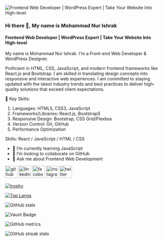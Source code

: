 ![Frontend Web Developer | WordPress Expert | Take Your Website Into High-level](https://pbs.twimg.com/profile_banners/1793702023235588097/1717507101/1080x360)
### Hi there 👋, My name is Mohammad Nur Ishrak
#### Frontend Web Developer | WordPress Expert | Take Your Website Into High-level


My name is Mohammad Nur Ishrak. I'm a Front-end Web Developer & WordPress Designer.

Proficient in HTML, CSS, JavaScript, and modern frontend frameworks like React.js and Bootstrap. I am skilled in translating design concepts into responsive and interactive web experiences. I am committed to staying updated with the latest industry trends and best practices to deliver high-quality solutions that exceed client expectations.

🔧 Key Skills:

1. Languages: HTML5, CSS3, JavaScript 
2. Frameworks/Libraries: React.js, Bootstrap5
3. Responsive Design: Bootstrap, CSS Grid/Flexbox
4. Version Control: Git, GitHub
5. Performance Optimization

Skills: React / JavaScript / HTML / CSS

- 🌱 I’m currently learning JavaScript 
- 👯 I’m looking to collaborate on GitHub 
- 💬 Ask me about Frontend Web Development 


[<img src='https://cdn.jsdelivr.net/npm/simple-icons@3.0.1/icons/github.svg' alt='github' height='40'>](https://github.com/mohammadnurishrak)  [<img src='https://cdn.jsdelivr.net/npm/simple-icons@3.0.1/icons/linkedin.svg' alt='linkedin' height='40'>](https://www.linkedin.com/in/mohammad-nur-ishrak/)  [<img src='https://cdn.jsdelivr.net/npm/simple-icons@3.0.1/icons/facebook.svg' alt='facebook' height='40'>](https://www.facebook.com/nur.mostafa.3781)  [<img src='https://cdn.jsdelivr.net/npm/simple-icons@3.0.1/icons/instagram.svg' alt='instagram' height='40'>](https://www.instagram.com/mohammadnurishrak/)  [<img src='https://cdn.jsdelivr.net/npm/simple-icons@3.0.1/icons/twitter.svg' alt='twitter' height='40'>](https://x.com/nurishrak)  

[![trophy](https://github-profile-trophy.vercel.app/?username=https://github.com/mohammadnurishrak)](https://github.com/ryo-ma/github-profile-trophy)

[![Top Langs](https://github-readme-stats.vercel.app/api/top-langs/?username=https://github.com/mohammadnurishrak)](https://github.com/anuraghazra/github-readme-stats)

![GitHub stats](https://github-readme-stats.vercel.app/api?username=https://github.com/mohammadnurishrak&show_icons=true&count_private=true)  

![Vaunt Badge](https://api.vaunt.dev/v1/github/entities/https://github.com/mohammadnurishrak/contributions?format=svg&private=true)  

![GitHub metrics](https://metrics.lecoq.io/https://github.com/mohammadnurishrak)  

![GitHub streak stats](https://streak-stats.demolab.com/?user=https://github.com/mohammadnurishrak)  



